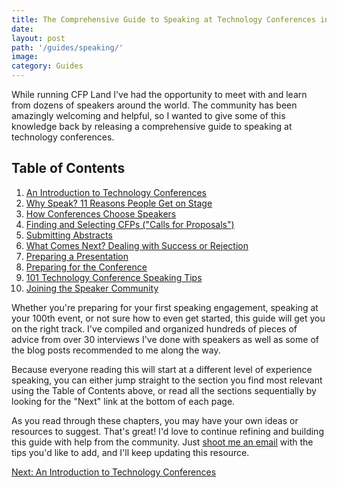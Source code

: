 ```yaml
---
title: The Comprehensive Guide to Speaking at Technology Conferences in 2020
date: 
layout: post
path: '/guides/speaking/'
image: 
category: Guides
---
```


While running CFP Land I've had the opportunity to meet with and learn from dozens of speakers around the world. The community has been amazingly welcoming and helpful, so I wanted to give some of this knowledge back by releasing a comprehensive guide to speaking at technology conferences.

## Table of Contents

1. [An Introduction to Technology Conferences](./introduction/)
2. [Why Speak? 11 Reasons People Get on Stage](./why-speak/)
3. [How Conferences Choose Speakers](./how-conferences-choose/)
4. [Finding and Selecting CFPs ("Calls for Proposals")](./finding-cfps/)
5. [Submitting Abstracts](./submitting/)
6. [What Comes Next? Dealing with Success or Rejection](./success-rejection/)
7. [Preparing a Presentation](./presentation/)
8. [Preparing for the Conference](./pre-conference/)
9. [101 Technology Conference Speaking Tips](./tips/)
10. [Joining the Speaker Community](./community/)

Whether you're preparing for your first speaking engagement, speaking at your 100th event, or not sure how to even get started, this guide will get you on the right track. I've compiled and organized hundreds of pieces of advice from over 30 interviews I've done with speakers as well as some of the blog posts recommended to me along the way.

Because everyone reading this will start at a different level of experience speaking, you can either jump straight to the section you find most relevant using the Table of Contents above, or read all the sections sequentially by looking for the "Next" link at the bottom of each page.  

As you read through these chapters, you may have your own ideas or resources to suggest. That's great! I'd love to continue refining and building this guide with help from the community. Just [shoot me an email](mailto:info@cfpland.com) with the tips you'd like to add, and I'll keep updating this resource.

<a class="text-right d-block" href="./introduction/">Next: An Introduction to Technology Conferences</a>
